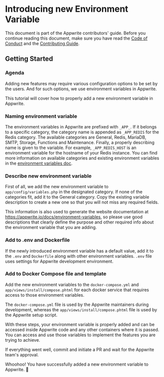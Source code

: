 # Introducing new Environment Variable

This document is part of the Appwrite contributors' guide. Before you continue reading this document, make sure you have read the [Code of Conduct](https://github.com/appwrite/.github/blob/main/CODE_OF_CONDUCT.md) and the [Contributing Guide](https://github.com/appwrite/appwrite/blob/master/CONTRIBUTING.md).

## Getting Started

### Agenda

Adding new features may require various configuration options to be set by the users. And for such options, we use environment variables in Appwrite.

This tutorial will cover how to properly add a new environment variable in Appwrite.

### Naming environment variable

The environment variables in Appwrite are prefixed with `_APP_`. If it belongs to a specific category, the category name is appended as `_APP_REDIS` for the Redis category. The available categories are General, Redis, MariaDB, SMTP, Storage, Functions and Maintenance. Finally, a properly describing name is given to the variable. For example, `_APP_REDIS_HOST` is an environment variable for the hostname of your Redis instance. You can find more information on available categories and existing environment variables in the [environment variables doc](https://appwrite.io/docs/environment-variables).

### Describe new environment variable

First of all, we add the new environment variable to `app/config/variables.php` in the designated category. If none of the categories fit, add it to the General category. Copy the existing variable description to create a new one so that you will not miss any required fields.

This information is also used to generate the website documentation at https://appwrite.io/docs/environment-variables, so please use good descriptions that clearly define the purpose and other required info about the environment variable that you are adding.

### Add to .env and Dockerfile

If the newly introduced environment variable has a default value, add it to the `.env` and `Dockerfile` along with other environment variables. `.env` file uses settings for Appwrite development environment.

### Add to Docker Compose file and template

Add the new environment variables to the `docker-compose.yml` and `app/views/install/compose.phtml` for each docker service that requires access to those environment variables.

The `docker-compose.yml` file is used by the Appwrite maintainers during development, whereas the `app/views/install/compose.phtml` file is used by the Appwrite setup script.

With these steps, your environment variable is properly added and can be accessed inside Appwrite code and any other containers where it is passed. You can access and use those variables to implement the features you are trying to achieve.

If everything went well, commit and initiate a PR and wait for the Appwrite team's approval.

Whoohoo! You have successfully added a new environment variable to Appwrite. 🎉

